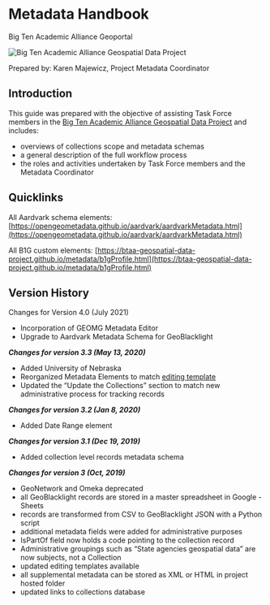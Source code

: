 # Metadata Handbook
Big Ten Academic Alliance Geoportal 


![Big Ten Academic Alliance Geospatial Data Project](https://geo.btaa.org/assets/btaa-logo-e622d081b6b06b467cc6fdf105f8bd4d127734fc25ace50d8178cde95df26d67.jpg)


Prepared by: Karen Majewicz, Project Metadata Coordinator


## Introduction
This guide was prepared with the objective of assisting Task Force members in the [Big Ten Academic Alliance Geospatial Data Project](http://z.umn.edu/btaagdp) and includes:

- overviews of collections scope and metadata schemas
- a general description of the full workflow process
- the roles and activities undertaken by Task Force members and the Metadata Coordinator


## Quicklinks
All Aardvark schema elements: [https://opengeometadata.github.io/aardvark/aardvarkMetadata.html](https://opengeometadata.github.io/aardvark/aardvarkMetadata.html)

All B1G custom elements:  [https://btaa-geospatial-data-project.github.io/metadata/b1gProfile.html](https://btaa-geospatial-data-project.github.io/metadata/b1gProfile.html)


## Version History
Changes for Version 4.0 (July 2021)
- Incorporation of GEOMG Metadata Editor
- Upgrade to Aardvark Metadata Schema for GeoBlacklight

**_Changes for version 3.3 (May 13, 2020)_**
- Added University of Nebraska
- Reorganized Metadata Elements to match [editing template](https://docs.google.com/spreadsheets/d/1dZoO1WZeyfWJnxqT9x7lJsH0MsSqlih8T-mXXjvzLNU/edit?usp=sharing)
- Updated the “Update the Collections” section to match new administrative process for tracking records

**_Changes for version 3.2 (Jan 8, 2020)_**
- Added Date Range element

**_Changes for version 3.1 (Dec 19, 2019)_**
- Added collection level records metadata schema

**_Changes for version 3 (Oct, 2019)_**
- GeoNetwork and Omeka deprecated
- all GeoBlacklight records are stored in a master spreadsheet in Google - Sheets
- records are transformed from CSV to GeoBlacklight JSON with a Python script
- additional metadata fields were added for administrative purposes
- IsPartOf field now holds a code pointing to the collection record
- Administrative groupings such as “State agencies geospatial data” are now subjects, not a Collection
- updated editing templates available
- all supplemental metadata can be stored as XML or HTML in project hosted folder
- updated links to collections database 




